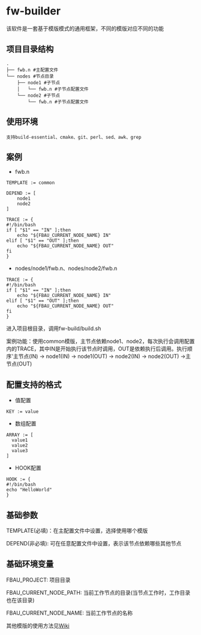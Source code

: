 # fw-builder
该软件是一套基于模版模式的通用框架，不同的模版对应不同的功能

## 项目目录结构
```
.
├── fwb.n #主配置文件
└── nodes #节点目录
    ├── node1 #子节点
    │   └── fwb.n #子节点配置文件
    └── node2 #子节点
        └── fwb.n #子节点配置文件
```
## 使用环境

```
支持build-essential、cmake、git、perl、sed、awk、grep
```

## 案例

* fwb.n

```
TEMPLATE := common

DEPEND := [
    node1
    node2
]

TRACE := {
#!/bin/bash
if [ "$1" == "IN" ];then
    echo "${FBAU_CURRENT_NODE_NAME} IN"
elif [ "$1" == "OUT" ];then
    echo "${FBAU_CURRENT_NODE_NAME} OUT"
fi
}
```

* nodes/node1/fwb.n、nodes/node2/fwb.n

```
TRACE := {
#!/bin/bash
if [ "$1" == "IN" ];then
    echo "${FBAU_CURRENT_NODE_NAME} IN"
elif [ "$1" == "OUT" ];then
    echo "${FBAU_CURRENT_NODE_NAME} OUT"
fi
}
```

进入项目根目录，调用fw-build/build.sh

案例功能：使用common模版，主节点依赖node1、node2，每次执行会调用配置内的TRACE，其中IN是开始执行该节点时调用，OUT是依赖执行后调用。执行顺序'主节点(IN) -> node1(IN) -> node1(OUT) -> node2(IN) -> node2(OUT) ->主节点(OUT)

## 配置支持的格式

* 值配置
```
KEY := value
```
* 数组配置
```
ARRAY := [
  value1
  value2
  value3
]
```
* HOOK配置
```
HOOK := {
#!/bin/bash
echo "HelloWorld"
}
```
## 基础参数
TEMPLATE(必填)：在主配置文件中设置，选择使用哪个模版

DEPEND(非必填): 可在任意配置文件中设置，表示该节点依赖哪些其他节点

## 基础环境变量
FBAU_PROJECT: 项目目录

FBAU_CURRENT_NODE_PATH: 当前工作节点的目录(当节点工作时，工作目录也在该目录)

FBAU_CURRENT_NODE_NAME: 当前工作节点的名称

其他模版的使用方法见[Wiki](https://github.com/lizhijian1437/fw-builder/wiki)
